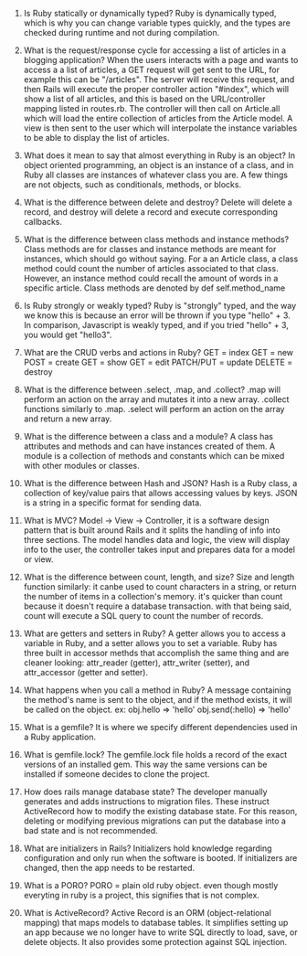 1. Is Ruby statically or dynamically typed?
Ruby is dynamically typed, which is why you can change variable types quickly, and the types are checked during runtime and not during compilation. 

2. What is the request/response cycle for accessing a list of articles in a blogging application?
When the users interacts with a page and wants to access a a list of articles, a GET request will get sent to the URL, for example this can be "/articles". The server will receive this request, and then Rails will execute the proper controller action "#index", which will show a list of all articles, and this is based on the URL/controller mapping listed in routes.rb. The controller will then call on Article.all which will load the entire collection of articles from the Article model. 
A view is then sent to the user which will interpolate the instance variables to be able to display the list of articles. 

3. What does it mean to say that almost everything in Ruby is an object? 
In object oriented programming, an object is an instance of a class, and in Ruby all classes are instances of whatever class you are. A few things are not objects, such as conditionals, methods, or blocks. 

4. What is the difference between delete and destroy?
Delete will delete a record, and destroy will delete a record and execute corresponding callbacks. 

5. What is the difference between class methods and instance methods? 
Class methods are for classes and instance methods are meant for instances, which should go without saying. For a an Article class, a class method could count the number of articles associated to that class. However, an instance method could recall the amount of words in a specific article. 
Class methods are denoted by def self.method_name

6. Is Ruby strongly or weakly typed? 
Ruby is "strongly" typed, and the way we know this is because an error will be thrown if you type "hello" + 3. In comparison, Javascript is weakly typed, and if you tried "hello" + 3, you would get "hello3". 

7. What are the CRUD verbs and actions in Ruby?
 GET = index
 GET = new 
 POST = create
 GET = show
 GET = edit
 PATCH/PUT = update
 DELETE = destroy
 
 8. What is the difference between .select, .map, and .collect?
 .map will perform an action on the array and mutates it into a new array. 
 .collect functions similarly to .map. 
 .select will perform an action on the array and return a new array. 
 
 9. What is the difference between a class and a module?
 A class has attributes and methods and can have instances created of them. A module is a collection of methods and constants which can be mixed with other modules or classes. 
 
 10. What is the difference between Hash and JSON?
Hash is a Ruby class, a collection of key/value pairs that allows accessing values by keys.
JSON is a string in a specific format for sending data.

11. What is MVC?
Model -> View -> Controller, it is a software design pattern that is built around Rails and it splits the handling of info into three sections. The model handles data and logic, the view will display info to the user, the controller takes input and prepares data for a model or view. 

12. What is the difference between count, length, and size? 
Size and length function similarly: it canbe used to count characters in a string, or return the number of items in a collection's memory. it's quicker than count because it doesn't require a database transaction. with that being said, count will execute a SQL query to count the number of records. 

13. What are getters and setters in Ruby?
A getter allows you to access a variable in Ruby, and a setter allows you to set a variable. Ruby has three built in accessor methds that accomplish the same thing and are cleaner looking: attr_reader (getter), attr_writer (setter), and attr_accessor (getter and setter). 

14. What happens when you call a method in Ruby? 
A message containing the method's name is sent to the object, and if the method exists, it will be called on the object. 
ex: obj.hello => 'hello'
obj.send(:hello) => 'hello'

15. What is a gemfile?
It is where we specify different dependencies used in a Ruby application. 

16. What is gemfile.lock? 
The gemfile.lock file holds a record of the exact versions of an installed gem. This way the same versions can be installed if someone decides to clone the project. 

17. How does rails manage database state? 
The developer manually generates and adds instructions to migration files.
These instruct ActiveRecord how to modify the existing database state. For this reason, deleting or modifying previous migrations can put the database into a bad state and is not recommended.

18. What are initializers in Rails?
Initializers hold knowledge regarding configuration and only run when the software is booted. If initializers are changed, then the app needs to be restarted. 

19. What is a PORO?
PORO = plain old ruby object. even though mostly everyting in ruby is a project, this signifies that is not complex. 

20. What is ActiveRecord? 
Active Record is an ORM (object-relational mapping) that maps models to database tables. It simplifies setting up an app because we no longer have to write SQL directly to load, save, or delete objects.
It also provides some protection against SQL injection.
